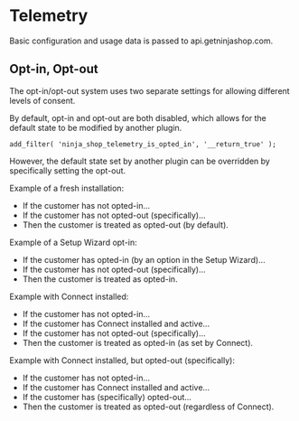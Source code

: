 # Telemetry

Basic configuration and usage data is passed to api.getninjashop.com.

## Opt-in, Opt-out

The opt-in/opt-out system uses two separate settings for allowing different levels of consent.

By default, opt-in and opt-out are both disabled, which allows for the default state to be modified by another plugin.

`add_filter( 'ninja_shop_telemetry_is_opted_in', '__return_true' );`

However, the default state set by another plugin can be overridden by specifically setting the opt-out.

Example of a fresh installation:

- If the customer has not opted-in...
- If the customer has not opted-out (specifically)...
- Then the customer is treated as opted-out (by default).

Example of a Setup Wizard opt-in:

- If the customer has opted-in (by an option in the Setup Wizard)...
- If the customer has not opted-out (specifically)...
- Then the customer is treated as opted-in.

Example with Connect installed:

- If the customer has not opted-in...
- If the customer has Connect installed and active...
- If the customer has not opted-out (specifically)...
- Then the customer is treated as opted-in (as set by Connect).

Example with Connect installed, but opted-out (specifically):

- If the customer has not opted-in...
- If the customer has Connect installed and active...
- If the customer has (specifically) opted-out...
- Then the customer is treated as opted-out (regardless of Connect).
